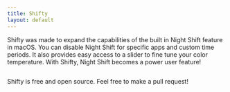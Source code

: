```yaml
---
title: Shifty
layout: default
---
```

Shifty was made to expand the capabilities of the built in Night Shift feature in macOS. You can disable Night Shift for specific apps and custom time periods. It also provides easy access to a slider to fine tune your color temperature. With Shifty, Night Shift becomes a power user feature!

<div id="container">
    <img class="shifty-screenshot">
</div>

Shifty is free and open source. Feel free to make a pull request!
